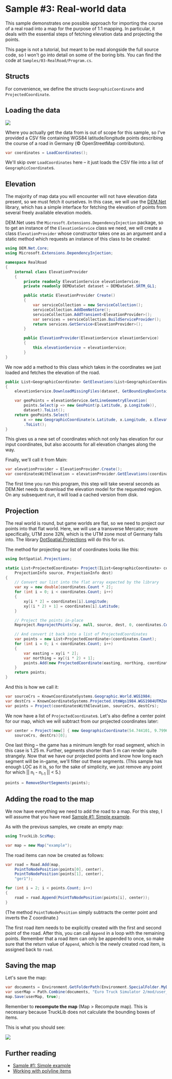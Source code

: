 # Sample #3: Real-world data

This sample demonstrates one possible approach for importing the course of a real road into a map for the purpose
of 1:1 mapping. In particular, it deals with the essential steps of fetching elevation data and projecting the points.

This page is not a tutorial, but meant to be read alongside the full source code, so I won't go into detail on some of the
boring bits. You can find the code at `Samples/03-RealRoad/Program.cs`.

## Structs
For convenience, we define the structs `GeographicCoordinate` and `ProjectedCoordinate`.

## Loading the data
![](../../images/03-data.png)

Where you actually get the data from is out of scope for this sample, so I've provided a CSV file containing
WGS84 latitude/longitude points describing the course of a road in Germany (© OpenStreetMap contributors).

```cs
var coordinates = LoadCoordinates();
```

We'll skip over `LoadCoordinates` here &ndash; it just loads the CSV file into a list of `GeographicCoordinate`s.

## Elevation
The majority of map data you will encounter will not have elevation data present, so we must fetch it ourselves. In this case,
we will use the [DEM.Net](https://github.com/dem-net/DEM.Net) library, which has a simple interface for fetching the elevation of
points from several freely available elevation models.

DEM.Net uses the `Microsoft.Extensions.DependencyInjection` package, so to get an instance of the `ElevationService` class we need,
we will create a class `ElevationProvider` whose constructor takes one as an argument and a static method which requests an instance
of this class to be created:

```cs
using DEM.Net.Core;
using Microsoft.Extensions.DependencyInjection;

namespace RealRoad
{
    internal class ElevationProvider
    {
        private readonly ElevationService elevationService;
        private readonly DEMDataSet dataset = DEMDataSet.SRTM_GL1;

        public static ElevationProvider Create()
        {
            var serviceCollection = new ServiceCollection();
            serviceCollection.AddDemNetCore();
            serviceCollection.AddTransient<ElevationProvider>();
            var services = serviceCollection.BuildServiceProvider();
            return services.GetService<ElevationProvider>();
        }

        public ElevationProvider(ElevationService elevationService)
        {
            this.elevationService = elevationService;
        }
}
```

We now add a method to this class which takes in the coordinates we just loaded and fetches the elevation of the road.

```cs
public List<GeographicCoordinate> GetElevations(List<GeographicCoordinate> points)
{
    elevationService.DownloadMissingFiles(dataset, GetBoundingBoxContainingPoints(points));

    var geoPoints = elevationService.GetLineGeometryElevation(
        points.Select(p => new GeoPoint(p.Latitude, p.Longitude)), 
        dataset).ToList();
    return geoPoints.Select(
        x => new GeographicCoordinate(x.Latitude, x.Longitude, x.Elevation ?? 0))
        .ToList();
}
```

This gives us a new set of coordinates which not only has elevation for our input coordinates, but 
also accounts for all elevation changes along the way.

Finally, we'll call it from Main:

```cs
var elevationProvider = ElevationProvider.Create();
var coordinatesWithElevation = elevationProvider.GetElevations(coordinates);
```

The first time you run this program, this step will take several seconds
as DEM.Net needs to download the elevation model for the requested region. On any subsequent run,
it will load a cached version from disk.

## Projection
The real world is round, but game worlds are flat, so we need to project our points into that flat world. Here, we will use a transverse Mercator;
more specifically, UTM zone 32N, which is the UTM zone most of Germany falls into. The library
[DotSpatial.Projections](https://www.nuget.org/packages/DotSpatial.Projections) will do this for us.

The method for projecting our list of coordinates looks like this:

```cs
using DotSpatial.Projections;

static List<ProjectedCoordinate> Project(IList<GeographicCoordinate> coordinates, 
    ProjectionInfo source, ProjectionInfo dest)
{
    // Convert our list into the flat array expected by the library
    var xy = new double[coordinates.Count * 2];
    for (int i = 0; i < coordinates.Count; i++)
    {
        xy[i * 2] = coordinates[i].Longitude;
        xy[(i * 2) + 1] = coordinates[i].Latitude;
    }

    // Project the points in-place
    Reproject.ReprojectPoints(xy, null, source, dest, 0, coordinates.Count);

    // And convert it back into a list of ProjectedCoordinates
    var points = new List<ProjectedCoordinate>(coordinates.Count);
    for (int i = 0; i < coordinates.Count; i++)
    {
        var easting = xy[i * 2];
        var northing = xy[(i * 2) + 1];
        points.Add(new ProjectedCoordinate(easting, northing, coordinates[i].Height));
    }
    return points;
}
```

And this is how we call it:

```cs
var sourceCrs = KnownCoordinateSystems.Geographic.World.WGS1984;
var destCrs = KnownCoordinateSystems.Projected.UtmWgs1984.WGS1984UTMZone32N;
var points = Project(coordinatesWithElevation, sourceCrs, destCrs);
```

We now have a list of `ProjectedCoordinate`s. Let's also define a center point for our map, which we will subtract
from our projected coordinates later:

```cs
var center = Project(new[] { new GeographicCoordinate(54.744101, 9.799639) },
    sourceCrs, destCrs)[0];
```

One last thing &ndash; the game has a minimum length for road segment, which in this case is 1.25 m.
Further, segments shorter than 5 m can render quite strangely. Now that we have our projected points
and know how long each segment will be in-game, we'll filter out these segments.
(This sample has enough LOC as it is, so for the sake of simplicity, we just remove any point for which
|| n<sub>i</sub> - n<sub>i-1</sub> || < 5.)

```cs
points = RemoveShortSegments(points);
```

## Adding the road to the map
We now have everything we need to add the road to a map. For this step, I will assume that you have read
[Sample #1: Simple example](~/docs/Samples/01-simple.md).

As with the previous samples, we create an empty map:

```cs
using TruckLib.ScsMap;

var map = new Map("example");
```

The road items can now be created as follows:

```cs
var road = Road.Add(map,
    PointToNodePosition(points[0], center),
    PointToNodePosition(points[1], center),
    "ger1");

for (int i = 2; i < points.Count; i++)
{
    road = road.Append(PointToNodePosition(points[i], center));
}
```

(The method `PointToNodePosition` simply subtracts the center point and inverts the Z coordinate.)

The first road item needs to be explicitly created with the first and second point of the road. After this,
you can call `Append` in a loop with the remaining points. Remember that a road item can only be appended to once, so
make sure that the return value of `Append`, which is the newly created road item, is assigned back to `road`.

## Saving the map
Let's save the map:

```cs
var documents = Environment.GetFolderPath(Environment.SpecialFolder.MyDocuments);
var userMap = Path.Combine(documents, "Euro Truck Simulator 2/mod/user_map/map/");
map.Save(userMap, true);
```

Remember to **recompute the map** (Map > Recompute map). This is necessary because TruckLib
does not calculate the bounding boxes of items.

This is what you should see:

![](../../images/03-final.png)

## Further reading
* [Sample #1: Simple example](~/docs/Samples/01-simple.md)
* [Working with polyline items](~/docs/TruckLib.ScsMap/polyline-items.md)
